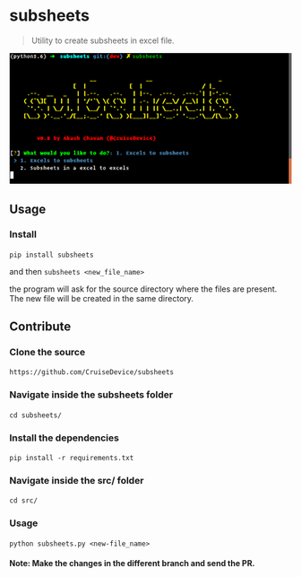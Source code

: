 # subsheets

> Utility to create subsheets in excel file.

![alt text](https://github.com/CruiseDevice/subsheets/blob/dev/screenshot/1_screenshot.png)

## Usage

### Install
`
    pip install subsheets
`

and then
`
    subsheets <new_file_name>
`

the program will ask for the source directory where the files are present. The
new file will be created in the same directory.

## Contribute

### Clone the source
`
    https://github.com/CruiseDevice/subsheets
`

### Navigate inside the subsheets folder
`
    cd subsheets/
`

### Install the dependencies
`
    pip install -r requirements.txt
`

### Navigate inside the src/ folder
`
    cd src/
`

### Usage
`
    python subsheets.py <new-file_name>
`

#### Note: Make the changes in the different branch and send the PR.
